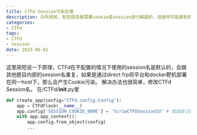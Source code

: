 ```yaml
---
title: CTFd Session污染处理
description: 众所周知，有些题目是需要cookie或session进行解题的，但是你可能拿到的session被平台污染。
categories:
- CTFd
tags:
- CTFd
- Session
date: 2023-06-01
---
```

这里简短说一下原理，CTFd在不配置的情况下使用的session名是默认的，会跟其他题目内部的session名重复，如果是通过direct frp将平台和docker靶机部署在同一host下，那么会产生Cookie污染。
解决办法也很简单，修改CTFd Session名。
在/CTFd/__init__.py里

```python
def create_app(config="CTFd.config.Config"):
    app = CTFdFlask(__name__)
    app.config['SESSION_COOKIE_NAME'] = 'Scr1wCTFDSessionId' # 改成自己的新Session名就行
    with app.app_context():
        app.config.from_object(config)
        ...
```
